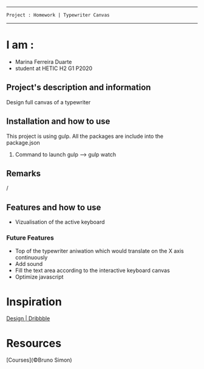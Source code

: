 -------------------------------------------
    Project : Homework | Typewriter Canvas
-------------------------------------------


# I am :
- Marina Ferreira Duarte
- student at HETIC H2 G1 P2020


## Project's description and information
Design full canvas of a typewriter


## Installation and how to use
This project is using gulp. All the packages are include into the package.json

1. Command to launch gulp --> gulp watch


## Remarks
/


## Features and how to use
- Vizualisation of the active keyboard


### Future Features
- Top of the typewriter aniwation which would translate on the X axis continuously
- Add sound
- Fill the text area according to the interactive keyboard canvas
- Optimize javascript


# Inspiration 
[Design | Dribbble](https://dribbble.com/shots/3050586-Vip-Invite)

# Resources 
[Courses](©Bruno Simon)

